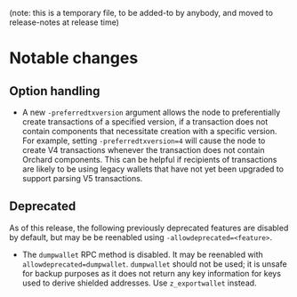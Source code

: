 (note: this is a temporary file, to be added-to by anybody, and moved to
release-notes at release time)

Notable changes
===============

Option handling
---------------

- A new `-preferredtxversion` argument allows the node to preferentially create
  transactions of a specified version, if a transaction does not contain
  components that necessitate creation with a specific version. For example,
  setting `-preferredtxversion=4` will cause the node to create V4 transactions
  whenever the transaction does not contain Orchard components. This can be
  helpful if recipients of transactions are likely to be using legacy wallets
  that have not yet been upgraded to support parsing V5 transactions.

Deprecated
----------

As of this release, the following previously deprecated features are disabled
by default, but may be be reenabled using `-allowdeprecated=<feature>`.

  - The `dumpwallet` RPC method is disabled. It may be reenabled with
    `allowdeprecated=dumpwallet`. `dumpwallet` should not be used; it is
    unsafe for backup purposes as it does not return any key information
    for keys used to derive shielded addresses. Use `z_exportwallet` instead.
